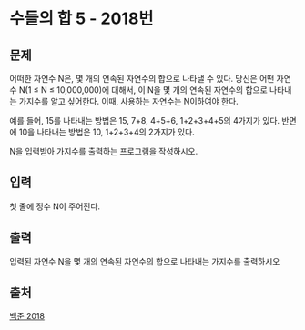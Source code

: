 <h1>수들의 합 5 - 2018번</h1>

<h2>문제</h2>

어떠한 자연수 N은, 몇 개의 연속된 자연수의 합으로 나타낼 수 있다. 당신은 어떤 자연수 N(1 ≤ N ≤ 10,000,000)에 대해서, 이 N을 몇 개의 연속된 자연수의 합으로 나타내는 가지수를 알고 싶어한다. 이때, 사용하는 자연수는 N이하여야 한다.

예를 들어, 15를 나타내는 방법은 15, 7+8, 4+5+6, 1+2+3+4+5의 4가지가 있다. 반면에 10을 나타내는 방법은 10, 1+2+3+4의 2가지가 있다.

N을 입력받아 가지수를 출력하는 프로그램을 작성하시오.

<h2>입력</h2>

첫 줄에 정수 N이 주어진다.

<h2>출력</h2>

입력된 자연수 N을 몇 개의 연속된 자연수의 합으로 나타내는 가지수를 출력하시오

<h2>출처</h2>

[백준 2018](https://www.acmicpc.net/problem/2018)